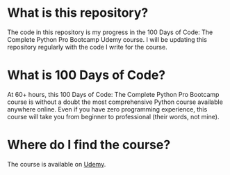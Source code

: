 # What is this repository? 

The code in this repository is my progress in the 100 Days of Code: The Complete Python Pro Bootcamp Udemy course. I will be updating this repository regularly with the code I write for the course.

# What is 100 Days of Code?

At 60+ hours, this 100 Days of Code: The Complete Python Pro Bootcamp course is without a doubt the most comprehensive Python course available anywhere online. Even if you have zero programming experience, this course will take you from beginner to professional (their words, not mine). 

# Where do I find the course?

The course is available on [Udemy](https://www.udemy.com/course/100-days-of-code/).